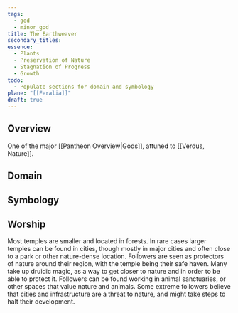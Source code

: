 ```yaml
---
tags:
  - god
  - minor_god
title: The Earthweaver
secondary_titles: 
essence:
  - Plants
  - Preservation of Nature
  - Stagnation of Progress
  - Growth
todo:
  - Populate sections for domain and symbology
plane: "[[Feralia]]"
draft: true
---
```

## Overview
One of the major [[Pantheon Overview|Gods]], attuned to [[Verdus, Nature]].
## Domain

## Symbology

## Worship
Most temples are smaller and located in forests. In rare cases larger temples can be found in cities, though mostly in major cities and often close to a park or other nature-dense location. Followers are seen as protectors of nature around their region, with the temple being their safe haven. Many take up druidic magic, as a way to get closer to nature and in order to be able to protect it. Followers can be found working in animal sanctuaries, or other spaces that value nature and animals. Some extreme followers believe that cities and infrastructure are a threat to nature, and might take steps to halt their development.